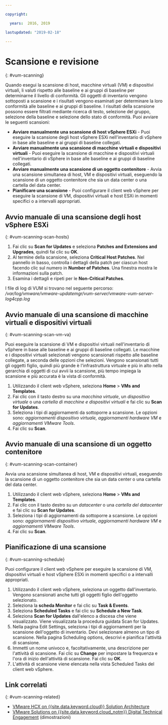 ```yaml
---

copyright:

  years:  2016, 2019

lastupdated: "2019-02-18"

---
```


# Scansione e revisione
{: #vum-scanning}

Quando esegui la scansione di host, macchine virtuali (VM) e dispositivi virtuali, li valuti rispetto alle baseline e ai gruppi di baseline per determinarne il livello di conformità. Gli oggetti di inventario vengono sottoposti a scansione e i risultati vengono esaminati per determinare la loro conformità alle baseline e ai gruppi di baseline. I risultati della scansione possono essere filtrati mediante ricerca di testo, selezione del gruppo, selezione della baseline e selezione dello stato di conformità. Puoi avviare le seguenti scansioni:
*	**Avviare manualmente una scansione di host vSphere ESXi** - Puoi eseguire la scansione degli host vSphere ESXi nell'inventario di vSphere in base alle baseline e ai gruppi di baseline collegati.
*	**Avviare manualmente una scansione di macchine virtuali e dispositivi virtuali** - Puoi eseguire la scansione di macchine e dispositivi virtuali nell'inventario di vSphere in base alle baseline e ai gruppi di baseline collegati.
*	**Avviare manualmente una scansione di un oggetto contenitore** - Avvia una scansione simultanea di host, VM e dispositivi virtuali, eseguendo la scansione di un oggetto contenitore che sia un data center o una cartella del data center.
*	**Pianificare una scansione** - Puoi configurare il client web vSphere per eseguire la scansione di VM, dispositivi virtuali e host ESXi in momenti specifici o a intervalli appropriati.

## Avvio manuale di una scansione degli host vSphere ESXi
{: #vum-scanning-scan-hosts}

1. Fai clic su **Scan for Updates** e seleziona **Patches and Extensions and Upgrades**, quindi fai clic su **OK**.
2. Al termine della scansione, seleziona **Critical Host Patches**. Nel pannello in basso, controlla i dettagli della patch per ciascun host facendo clic sul numero in **Number of Patches**. Una finestra mostra le informazioni sulla patch.
3. Esamina i dettagli e ripeti per le **Non-Critical Patches**.

  I file di log di VUM si trovano nel seguente percorso: _/var/log/vmware/vmware-updatemgr/vum-server/vmware-vum-server-log4cpp.log_

## Avvio manuale di una scansione di macchine virtuali e dispositivi virtuali
{: #vum-scanning-scan-vm-va}

Puoi eseguire la scansione di VM e dispositivi virtuali nell'inventario di vSphere in base alle baseline e ai gruppi di baseline collegati. Le macchine e i dispositivi virtuali selezionati vengono scansionati rispetto alle baseline collegate, a seconda delle opzioni che selezioni. Vengono scansionati tutti gli oggetti figlio, quindi più grande è l'infrastruttura virtuale e più in alto nella gerarchia di oggetti di cui avvii la scansione, più tempo impiega la scansione e più accurata è la vista di conformità.

1.	Utilizzando il client web vSphere, seleziona **Home** > **VMs and Templates**.
2.	Fai clic con il tasto destro su una _macchina virtuale_, un _dispositivo virtuale_ o una _cartella di macchine e dispositivi virtuali_ e fai clic su **Scan for Updates**.
3.	Seleziona i tipi di aggiornamenti da sottoporre a scansione. Le opzioni sono: _aggiornamenti dispositivo virtuale, aggiornamenti hardware VM_ e _aggiornamenti VMware Tools_.
4.	Fai clic su **Scan**.

## Avvio manuale di una scansione di un oggetto contenitore
{: #vum-scanning-scan-container}

Avvia una scansione simultanea di host, VM e dispositivi virtuali, eseguendo la scansione di un oggetto contenitore che sia un data center o una cartella del data center.
1.	Utilizzando il client web vSphere, seleziona **Home** > **VMs and Templates**.
2.	Fai clic con il tasto destro su un _datacenter_ o una _cartella del datacenter_ e fai clic su **Scan for Updates**.
3.	Seleziona i tipi di aggiornamenti da sottoporre a scansione. Le opzioni sono: _aggiornamenti dispositivo virtuale, aggiornamenti hardware VM_ e _aggiornamenti VMware Tools_.
4.	Fai clic su **Scan**.

## Pianificazione di una scansione
{: #vum-scanning-schedule}

Puoi configurare il client web vSphere per eseguire la scansione di VM, dispositivi virtuali e host vSphere ESXi in momenti specifici o a intervalli appropriati.

1.	Utilizzando il client web vSphere, seleziona un oggetto dall'inventario. Vengono scansionati anche tutti gli oggetti figlio dell'oggetto selezionato.
2.	Seleziona la **scheda Monitor** e fai clic su **Task & Events**.
3.	Seleziona **Scheduled Tasks** e fai clic su **Schedule a New Task**.
4.	Seleziona **Scan for Updates** dall'elenco a discesa che viene visualizzato. Viene visualizzata la procedura guidata Scan for Updates.
5.	Nella pagina Edit Settings, seleziona i tipi di aggiornamenti per la scansione dell'oggetto di inventario. Devi selezionare almeno un tipo di scansione. Nella pagina Scheduling options, descrivi e pianifica l'attività di scansione.
6.	Immetti un nome univoco e, facoltativamente, una descrizione per l'attività di scansione. Fai clic su **Change** per impostare la frequenza e l'ora di inizio dell'attività di scansione. Fai clic su **OK**.
7.	L'attività di scansione viene elencata nella vista Scheduled Tasks del client web vSphere.

## Link correlati
{: #vum-scanning-related}

* [VMware HCX on {{site.data.keyword.cloud}} Solution Architecture](https://www.ibm.com/cloud/garage/files/HCX_Architecture_Design.pdf)
* [VMware Solutions on {{site.data.keyword.cloud_notm}} Digital Technical Engagement](https://ibm-dte.mybluemix.net/ibm-vmware) (dimostrazioni)
